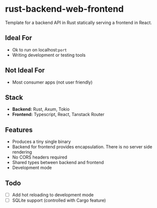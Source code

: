 # rust-backend-web-frontend

Template for a backend API in Rust statically serving a frontend in React.

## Ideal For

- Ok to run on localhost:`port`
- Writing development or testing tools

## Not Ideal For

- Most consumer apps (not user friendly)

## Stack

- **Backend:** Rust, Axum, Tokio
- **Frontend:** Typescript, React, Tanstack Router

## Features

- Produces a tiny single binary
- Backend for frontend provides encapsulation. There is no server side rendering
- No CORS headers required
- Shared types between backend and frontend
- Development mode

## Todo

- [ ] Add hot reloading to development mode
- [ ] SQLite support (controlled with Cargo feature)
